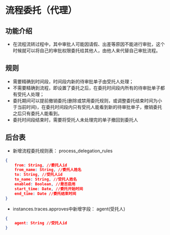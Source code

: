 # 流程委托（代理）
## 功能介绍
- 在流程流转过程中，其中审批人可能因请假、出差等原因不能进行审批，这个时候就可以将自己的审批权限委托给其他人，由他人来代替自己审批流程。

## 规则
- 需要精确到时间段，时间段内新的待审批单子由受托人处理；
- 不需要精确到流程，即设置了委托之后，在委托时间段内所有的待审批单子都有受托人处理；
- 委托期间可以提前撤销委托(删除或禁用委托规则，或调整委托结束时间为小于当前时间)，在委托时间段内只有受托人能看到新的待审批单子，撤销委托之后只有委托人能看到。
- 委托时间段结束时，需要将受托人未处理完的单子撤回到委托人

## 后台表
- 新增流程委托规则表： process_delegation_rules
```json
{
    from: String, //委托人id
    from_name: String, //委托人姓名
    to: String, //受托人id
    to_name: String, //受托人姓名
    enabled: Boolean, //是否启用
    start_time: Date, //委托开始时间
    end_time: Date //委托结束时间
}
```
- instances.traces.approves中新增字段： agent(受托人)
```json
{
    agent: String //受托人id
}
```

